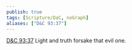 ```yaml
---
publish: true
tags: [Scripture/DaC, noGraph]
aliases: ["D&C 93:37"]
---
```

[D&C 93:37](https://churchofjesuschrist.org/study/scriptures/dc-testament/dc/93?lang=eng&id=p37#p37) Light and truth forsake that evil one.
